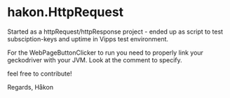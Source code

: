 # hakon.HttpRequest

Started as a httpRequest/httpResponse project - ended up as script to 
test subsciption-keys and uptime in Vipps test environment.

For the WebPageButtonClicker to run you need to properly link your 
geckodriver with your JVM. Look at the comment to specify.


feel free to contribute!

Regards,
Håkon
